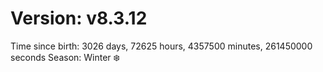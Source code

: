 # Version: v8.3.12
Time since birth: 3026 days, 72625 hours, 4357500 minutes, 261450000 seconds
Season: Winter ❄️
